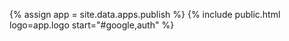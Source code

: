 {% assign app = site.data.apps.publish %}
{% include public.html logo=app.logo start="#google,auth" %}
